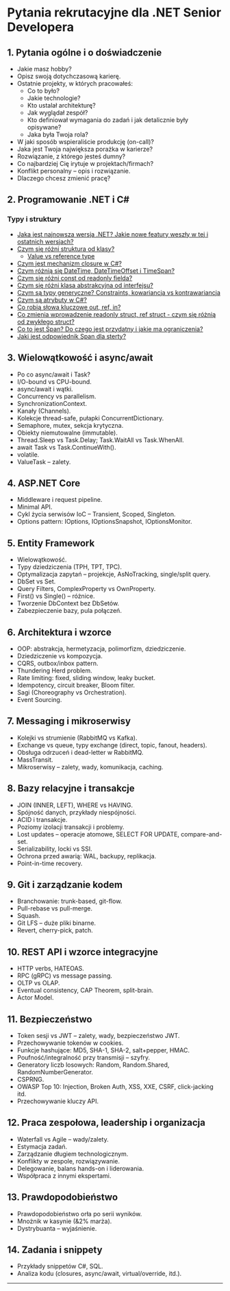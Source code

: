 # Pytania rekrutacyjne dla .NET Senior Developera

## 1. Pytania ogólne i o doświadczenie
- Jakie masz hobby?
- Opisz swoją dotychczasową karierę.
- Ostatnie projekty, w których pracowałeś:
  - Co to było?
  - Jakie technologie?
  - Kto ustalał architekturę?
  - Jak wyglądał zespół?
  - Kto definiował wymagania do zadań i jak detalicznie były opisywane?
  - Jaka była Twoja rola?
- W jaki sposób wspieraliście produkcję (on-call)?
- Jaka jest Twoja największa porażka w karierze?
- Rozwiązanie, z którego jesteś dumny?
- Co najbardziej Cię irytuje w projektach/firmach?
- Konflikt personalny – opis i rozwiązanie.
- Dlaczego chcesz zmienić pracę?

## 2. Programowanie .NET i C#
### Typy i struktury

- [Jaka jest najnowsza wersja .NET? Jakie nowe featury weszły w tej i ostatnich wersjach?](dotnet-latest-summary.md)
- [Czym się różni struktura od klasy?](struct-vs-class.md)
    - [Value vs reference type](value-vs-reference-types.md)
- [Czym jest mechanizm closure w C#?](closure-mechanism.md)
- [Czym różnią się DateTime, DateTimeOffset i TimeSpan?](datetime-vs-offset-timespan.md)
- [Czym się różni const od readonly fielda?](const-vs-readonly.md)
- [Czym się różni klasa abstrakcyjna od interfejsu?](abstract-vs-interface.md)
- [Czym są typy generyczne? Constraints, kowariancja vs kontrawariancja](generics-constraints-variance.md)
- [Czym są atrybuty w C#?](attributes-csharp-guide.md)
- [Co robią słowa kluczowe out, ref, in?](ref-out-in-keywords.md)
- [Co zmienia wprowadzenie readonly struct, ref struct - czym się różnią od zwykłego struct?](readonly-ref-struct-guide.md)
- [Co to jest Span<T>? Do czego jest przydatny i jakie ma ograniczenia?](spanT-guide.md)
- [Jaki jest odpowiednik Span<T> dla sterty?](memoryT-guide.md)

## 3. Wielowątkowość i async/await
- Po co async/await i Task?
- I/O-bound vs CPU-bound.
- async/await i wątki.
- Concurrency vs parallelism.
- SynchronizationContext.
- Kanały (Channels).
- Kolekcje thread-safe, pułapki ConcurrentDictionary.
- Semaphore, mutex, sekcja krytyczna.
- Obiekty niemutowalne (immutable).
- Thread.Sleep vs Task.Delay; Task.WaitAll vs Task.WhenAll.
- await Task vs Task.ContinueWith().
- volatile.
- ValueTask – zalety.

## 4. ASP.NET Core
- Middleware i request pipeline.
- Minimal API.
- Cykl życia serwisów IoC – Transient, Scoped, Singleton.
- Options pattern: IOptions<T>, IOptionsSnapshot<T>, IOptionsMonitor<T>.

## 5. Entity Framework
- Wielowątkowość.
- Typy dziedziczenia (TPH, TPT, TPC).
- Optymalizacja zapytań – projekcje, AsNoTracking, single/split query.
- DbSet<T> vs Set<T>.
- Query Filters, ComplexProperty vs OwnProperty.
- First() vs Single() – różnice.
- Tworzenie DbContext bez DbSetów.
- Zabezpieczenie bazy, pula połączeń.

## 6. Architektura i wzorce
- OOP: abstrakcja, hermetyzacja, polimorfizm, dziedziczenie.
- Dziedziczenie vs kompozycja.
- CQRS, outbox/inbox pattern.
- Thundering Herd problem.
- Rate limiting: fixed, sliding window, leaky bucket.
- Idempotency, circuit breaker, Bloom filter.
- Sagi (Choreography vs Orchestration).
- Event Sourcing.

## 7. Messaging i mikroserwisy
- Kolejki vs strumienie (RabbitMQ vs Kafka).
- Exchange vs queue, typy exchange (direct, topic, fanout, headers).
- Obsługa odrzuceń i dead-letter w RabbitMQ.
- MassTransit.
- Mikroserwisy – zalety, wady, komunikacja, caching.

## 8. Bazy relacyjne i transakcje
- JOIN (INNER, LEFT), WHERE vs HAVING.
- Spójność danych, przykłady niespójności.
- ACID i transakcje.
- Poziomy izolacji transakcji i problemy.
- Lost updates – operacje atomowe, SELECT FOR UPDATE, compare-and-set.
- Serializability, locki vs SSI.
- Ochrona przed awarią: WAL, backupy, replikacja.
- Point-in-time recovery.

## 9. Git i zarządzanie kodem
- Branchowanie: trunk-based, git-flow.
- Pull-rebase vs pull-merge.
- Squash.
- Git LFS – duże pliki binarne.
- Revert, cherry-pick, patch.

## 10. REST API i wzorce integracyjne
- HTTP verbs, HATEOAS.
- RPC (gRPC) vs message passing.
- OLTP vs OLAP.
- Eventual consistency, CAP Theorem, split-brain.
- Actor Model.

## 11. Bezpieczeństwo
- Token sesji vs JWT – zalety, wady, bezpieczeństwo JWT.
- Przechowywanie tokenów w cookies.
- Funkcje hashujące: MD5, SHA-1, SHA-2, salt+pepper, HMAC.
- Poufność/integralność przy transmisji – szyfry.
- Generatory liczb losowych: Random, Random.Shared, RandomNumberGenerator.
- CSPRNG.
- OWASP Top 10: Injection, Broken Auth, XSS, XXE, CSRF, click-jacking itd.
- Przechowywanie kluczy API.

## 12. Praca zespołowa, leadership i organizacja
- Waterfall vs Agile – wady/zalety.
- Estymacja zadań.
- Zarządzanie długiem technologicznym.
- Konflikty w zespole, rozwiązywanie.
- Delegowanie, balans hands-on i liderowania.
- Współpraca z innymi ekspertami.

## 13. Prawdopodobieństwo
- Prawdopodobieństwo orła po serii wyników.
- Mnożnik w kasynie (&2% marża).
- Dystrybuanta – wyjaśnienie.

## 14. Zadania i snippety
- Przykłady snippetów C#, SQL.
- Analiza kodu (closures, async/await, virtual/override, itd.).

---
